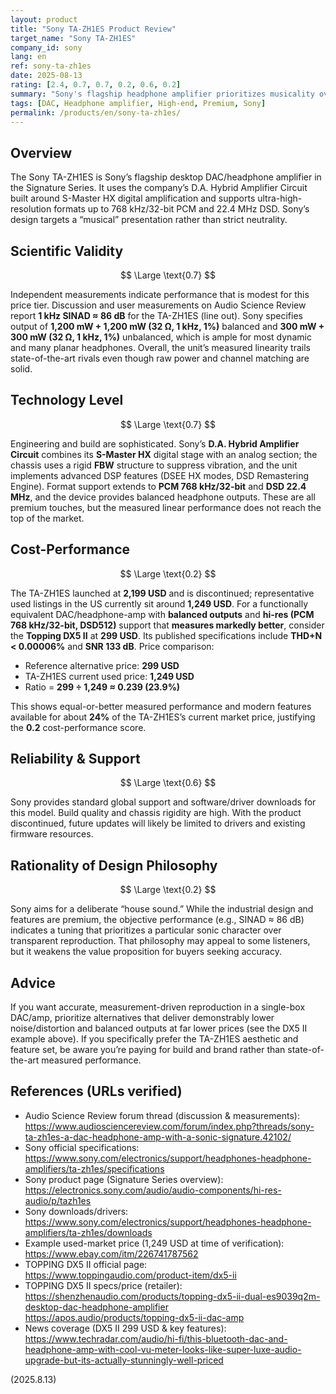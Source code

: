 ```yaml
---
layout: product
title: "Sony TA-ZH1ES Product Review"
target_name: "Sony TA-ZH1ES"
company_id: sony
lang: en
ref: sony-ta-zh1es
date: 2025-08-13
rating: [2.4, 0.7, 0.7, 0.2, 0.6, 0.2]
summary: "Sony's flagship headphone amplifier prioritizes musicality over transparency with intentionally colored sound signature at premium pricing"
tags: [DAC, Headphone amplifier, High-end, Premium, Sony]
permalink: /products/en/sony-ta-zh1es/
---
```

## Overview

The Sony TA-ZH1ES is Sony’s flagship desktop DAC/headphone amplifier in the Signature Series. It uses the company’s D.A. Hybrid Amplifier Circuit built around S-Master HX digital amplification and supports ultra-high-resolution formats up to 768 kHz/32-bit PCM and 22.4 MHz DSD. Sony’s design targets a “musical” presentation rather than strict neutrality.

## Scientific Validity

$$ \Large \text{0.7} $$

Independent measurements indicate performance that is modest for this price tier. Discussion and user measurements on Audio Science Review report **1 kHz SINAD ≈ 86 dB** for the TA-ZH1ES (line out). Sony specifies output of **1,200 mW + 1,200 mW (32 Ω, 1 kHz, 1%)** balanced and **300 mW + 300 mW (32 Ω, 1 kHz, 1%)** unbalanced, which is ample for most dynamic and many planar headphones. Overall, the unit’s measured linearity trails state-of-the-art rivals even though raw power and channel matching are solid.

## Technology Level

$$ \Large \text{0.7} $$

Engineering and build are sophisticated. Sony’s **D.A. Hybrid Amplifier Circuit** combines its **S-Master HX** digital stage with an analog section; the chassis uses a rigid **FBW** structure to suppress vibration, and the unit implements advanced DSP features (DSEE HX modes, DSD Remastering Engine). Format support extends to **PCM 768 kHz/32-bit** and **DSD 22.4 MHz**, and the device provides balanced headphone outputs. These are all premium touches, but the measured linear performance does not reach the top of the market.

## Cost-Performance

$$ \Large \text{0.2} $$

The TA-ZH1ES launched at **2,199 USD** and is discontinued; representative used listings in the US currently sit around **1,249 USD**. For a functionally equivalent DAC/headphone-amp with **balanced outputs** and **hi-res (PCM 768 kHz/32-bit, DSD512)** support that **measures markedly better**, consider the **Topping DX5 II** at **299 USD**. Its published specifications include **THD+N < 0.00006%** and **SNR 133 dB**. Price comparison:

- Reference alternative price: **299 USD**  
- TA-ZH1ES current used price: **1,249 USD**  
- Ratio = **299 ÷ 1,249 ≈ 0.239 (23.9%)**

This shows equal-or-better measured performance and modern features available for about **24%** of the TA-ZH1ES’s current market price, justifying the **0.2** cost-performance score.

## Reliability & Support

$$ \Large \text{0.6} $$

Sony provides standard global support and software/driver downloads for this model. Build quality and chassis rigidity are high. With the product discontinued, future updates will likely be limited to drivers and existing firmware resources.

## Rationality of Design Philosophy

$$ \Large \text{0.2} $$

Sony aims for a deliberate “house sound.” While the industrial design and features are premium, the objective performance (e.g., SINAD ≈ 86 dB) indicates a tuning that prioritizes a particular sonic character over transparent reproduction. That philosophy may appeal to some listeners, but it weakens the value proposition for buyers seeking accuracy.

## Advice

If you want accurate, measurement-driven reproduction in a single-box DAC/amp, prioritize alternatives that deliver demonstrably lower noise/distortion and balanced outputs at far lower prices (see the DX5 II example above). If you specifically prefer the TA-ZH1ES aesthetic and feature set, be aware you’re paying for build and brand rather than state-of-the-art measured performance.

## References (URLs verified)

- Audio Science Review forum thread (discussion & measurements):  
  https://www.audiosciencereview.com/forum/index.php?threads/sony-ta-zh1es-a-dac-headphone-amp-with-a-sonic-signature.42102/
- Sony official specifications:  
  https://www.sony.com/electronics/support/headphones-headphone-amplifiers/ta-zh1es/specifications
- Sony product page (Signature Series overview):  
  https://electronics.sony.com/audio/audio-components/hi-res-audio/p/tazh1es
- Sony downloads/drivers:  
  https://www.sony.com/electronics/support/headphones-headphone-amplifiers/ta-zh1es/downloads
- Example used-market price (1,249 USD at time of verification):  
  https://www.ebay.com/itm/226741787562
- TOPPING DX5 II official page:  
  https://www.toppingaudio.com/product-item/dx5-ii
- TOPPING DX5 II specs/price (retailer):  
  https://shenzhenaudio.com/products/topping-dx5-ii-dual-es9039q2m-desktop-dac-headphone-amplifier  
  https://apos.audio/products/topping-dx5-ii-dac-amp
- News coverage (DX5 II 299 USD & key features):  
  https://www.techradar.com/audio/hi-fi/this-bluetooth-dac-and-headphone-amp-with-cool-vu-meter-looks-like-super-luxe-audio-upgrade-but-its-actually-stunningly-well-priced

(2025.8.13)

